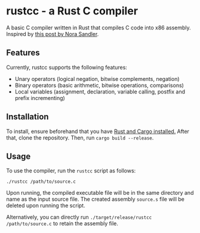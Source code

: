 # rustcc - a Rust C compiler 
A basic C compiler written in Rust that compiles C code into x86 assembly.  Inspired by [this post by Nora Sandler](https://norasandler.com/2017/11/29/Write-a-Compiler.html).

## Features
Currently, rustcc supports the following features:
* Unary operators (logical negation, bitwise complements, negation)
* Binary operators (basic arithmetic, bitwise operations, comparisons)
* Local variables (assignment, declaration, variable calling, postfix and prefix incrementing)

## Installation
To install, ensure beforehand that you have [Rust and Cargo installed.](https://www.rust-lang.org/tools/install)  After that, clone the repository.  Then, run ``cargo build --release``.

## Usage
To use the compiler, run the `rustcc` script as follows:
```
./rustcc /path/to/source.c
```
Upon running, the compiled executable file will be in the same directory and name as the input source file.  The created assembly ``source.s`` file will be deleted upon running the script.

Alternatively, you can directly run ``./target/release/rustcc /path/to/source.c`` to retain the assembly file.
